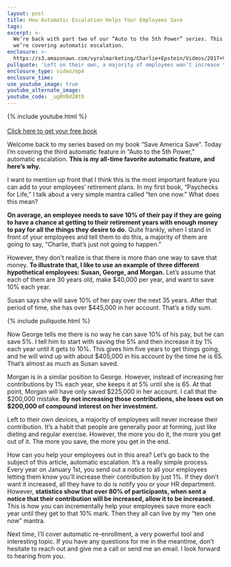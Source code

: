 ```yaml
---
layout: post
title: How Automatic Escalation Helps Your Employees Save
tags:
excerpt: >-
  We’re back with part two of our “Auto to the 5th Power” series. This time,
  we’re covering automatic escalation.
enclosure: >-
  https://s3.amazonaws.com/vyralmarketing/Charlie+Epstein/Videos/2017+Videos/How+Automatic+Escalation+Helps+Your+Employees+Save+-+The+401K+Coach.mp4
pullquote: 'Left on their own, a majority of employees won’t increase their contribution.'
enclosure_type: video/mp4
enclosure_time:
use_youtube_image: true
youtube_alternate_image:
youtube_code: _ugBVBd2Bt0
---
```


{% include youtube.html %}<br><br>[Click here to get your free book](https://www.saveamericasave.org/)

Welcome back to my series based on my book “Save America Save”. Today I’m covering the third automatic feature in “Auto to the 5th Power,” automatic escalation. **This is my all-time favorite automatic feature, and here’s why.**

I want to mention up front that I think this is the most important feature you can add to your employees’ retirement plans. In my first book, “Paychecks for Life,” I talk about a very simple mantra called “ten one now.” What does this mean?

**On average, an employee needs to save 10% of their pay if they are going to have a chance at getting to their retirement years with enough money to pay for all the things they desire to do.** Quite frankly, when I stand in front of your employees and tell them to do this, a majority of them are going to say, “Charlie, that’s just not going to happen.”

However, they don't realize is that there is more than one way to save that money. **To illustrate that, I like to use an example of three different hypothetical employees: Susan, George, and Morgan.** Let’s assume that each of them are 30 years old, make $40,000 per year, and want to save 10% each year.

Susan says she will save 10% of her pay over the next 35 years. After that period of time, she has over $445,000 in her account. That’s a tidy sum.

{% include pullquote.html %}

Now George tells me there is no way he can save 10% of his pay, but he can save 5%. I tell him to start with saving the 5% and then increase it by 1% each year until it gets to 10%. This gives him five years to get things going, and he will wind up with about $405,000 in his account by the time he is 65. That’s almost as much as Susan saved.

Morgan is in a similar position to George. However, instead of increasing her contributions by 1% each year, she keeps it at 5% until she is 65. At that point, Morgan will have only saved $225,000 in her account. I call that the $200,000 mistake. **By not increasing those contributions, she loses out on $200,000 of compound interest on her investment.**

Left to their own devices, a majority of employees will never increase their contribution. It’s a habit that people are generally poor at forming, just like dieting and regular exercise. However, the more you do it, the more you get out of it. The more you save, the more you get in the end.

How can you help your employees out in this area? Let’s go back to the subject of this article, automatic escalation. It’s a really simple process. Every year on January 1st, you send out a notice to all your employees letting them know you’ll increase their contribution by just 1%. If they don’t want it increased, all they have to do is notify you or your HR department. However, **statistics show that over 80% of participants, when sent a notice that their contribution will be increased, allow it to be increased.** This is how you can incrementally help your employees save more each year until they get to that 10% mark. Then they all can live by my “ten one now” mantra.

Next time, I’ll cover automatic re-enrollment, a very powerful tool and interesting topic. If you have any questions for me in the meantime, don’t hesitate to reach out and give me a call or send me an email. I look forward to hearing from you.